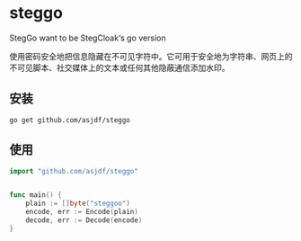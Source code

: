# steggo

StegGo want to be StegCloak‘s go version

使用密码安全地把信息隐藏在不可见字符中。它可用于安全地为字符串、网页上的不可见脚本、社交媒体上的文本或任何其他隐蔽通信添加水印。

## 安装

```shell
go get github.com/asjdf/steggo 
```

## 使用

```go
import "github.com/asjdf/steggo"


func main() {
    plain := []byte("steggoo")
    encode, err := Encode(plain)
    decode, err := Decode(encode)
}
```